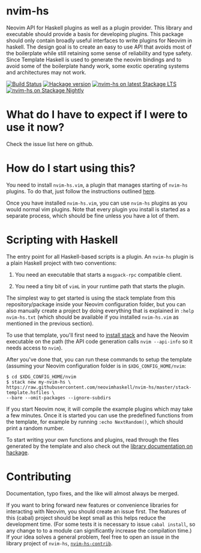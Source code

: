 # nvim-hs

Neovim API for Haskell plugins as well as a plugin provider.
This library and executable should provide a basis for developing
plugins. This package should only contain broadly useful interfaces
to write plugins for Neovim in haskell. The design goal is to create
an easy to use API that avoids most of the boilerplate while still retaining
some sense of reliability and type safety. Since Template Haskell is used
to generate the neovim bindings and to avoid some of the boilerplate
handy work, some exotic operating systems and architectures may not work.

[![Build Status](https://travis-ci.org/neovimhaskell/nvim-hs.svg?branch=master)](https://travis-ci.org/neovimhaskell/nvim-hs)
[![Hackage version](https://img.shields.io/hackage/v/nvim-hs.svg?style=flat)](https://hackage.haskell.org/package/nvim-hs)
[![nvim-hs on latest Stackage LTS](http://stackage.org/package/nvim-hs/badge/lts)](http://stackage.org/lts/package/nvim-hs)
[![nvim-hs on Stackage Nightly](http://stackage.org/package/nvim-hs/badge/nightly)](http://stackage.org/nightly/package/nvim-hs)

# What do I have to expect if I were to use it now?

Check the issue list here on github.

# How do I start using this?

You need to install `nvim-hs.vim`, a plugin that manages starting of `nvim-hs` plugins.
To do that, just follow the instructions outlined [here](https://github.com/neovimhaskell/nvim-hs.vim).

Once you have installed `nvim-hs.vim`, you can use `nvim-hs` plugins as you would
normal vim plugins. Note that every plugin you install is started as a separate process,
which should be fine unless you have a lot of them.

# Scripting with Haskell

The entry point for all Haskell-based scripts is a plugin.
An `nvim-hs` plugin is a plain Haskell project with two conventions:

1. You need an executable that starts a `msgpack-rpc` compatible client.

2. You need a tiny bit of `vimL` in your runtime path that starts the plugin.

The simplest way to get started is using the stack template from this
repository/package inside your Neovim configuration folder, but you can also
manually create a project by doing everything that is explained in `:help nvim-hs.txt` 
(which should be available if you installed `nvim-hs.vim` as mentioned in the previous section).

To use that template, you'll first need to [install stack](https://docs.haskellstack.org/en/stable/README/)
and have the Neovim executable on the path (the API code generation calls `nvim --api-info` so it needs access to `nvim`).

After you've done that, you can run these commands to setup the template (assuming your Neovim configuration folder
is in `$XDG_CONFIG_HOME/nvim`:

```
$ cd $XDG_CONFIG_HOME/nvim
$ stack new my-nvim-hs \
https://raw.githubusercontent.com/neovimhaskell/nvim-hs/master/stack-template.hsfiles \
--bare --omit-packages --ignore-subdirs
```

If you start Neovim now, it will compile the example plugins which may take a
few minutes. Once it is started you can use the predefined functions from the
template, for example by running `:echo NextRandom()`, which should print a random number.

To start writing your own functions and plugins, read through the files
generated by the template and also check out the
[library documentation on hackage](http://hackage.haskell.org/package/nvim-hs).

# Contributing

Documentation, typo fixes, and the like will almost always be merged.

If you want to bring forward new features or convenience libraries
for interacting with Neovim, you should create an issue first. The features
of this (cabal) project should be kept small as this helps
reduce the development time. (For some tests it is
necessary to issue `cabal install`, so any change to to a module can
significantly increase the compilation time.)
If your idea solves a general problem, feel free to open an issue in the
library project of `nvim-hs`, 
[`nvim-hs-contrib`](https://github.com/neovimhaskell/nvim-hs-contrib).

